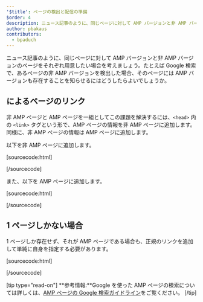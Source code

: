```yaml
---
'$title': ページの検出と配信の準備
$order: 4
description: ニュース記事のように、同じページに対して AMP バージョンと非 AMP バージョンのページをそれぞれ用意したい場合を考えましょう。たておば、Google 検索 ...
author: pbakaus
contributors:
  - bpaduch
---
```


ニュース記事のように、同じページに対して AMP バージョンと非 AMP バージョンのページをそれぞれ用意したい場合を考えましょう。たとえば Google 検索で、あるページの非 AMP バージョンを検出した場合、そのページには AMP バージョンも存在することを知らせるにはどうしたらよいでしょうか。

## <code><link></code> によるページのリンク

非 AMP ページと AMP ページを一組としてこの課題を解決するには、`<head>` 内の `<link>` タグという形で、AMP ページの情報を非 AMP ページに追加します。同様に、非 AMP ページの情報は AMP ページに追加します。

以下を非 AMP ページに追加します。

[sourcecode:html]

<link rel="amphtml" href="https://www.example.com/url/to/amp/document.html">
[/sourcecode]

また、以下を AMP ページに追加します。

[sourcecode:html]

<link rel="canonical" href="https://www.example.com/url/to/full/document.html">
[/sourcecode]

## 1 ページしかない場合

1 ページしか存在せず、それが AMP ページである場合も、正規のリンクを追加して単純に自身を指定する必要があります。

[sourcecode:html]

<link rel="canonical" href="https://www.example.com/url/to/amp/document.html">
[/sourcecode]

[tip type="read-on"] **参考情報:**Google を使った AMP ページの検索については詳しくは、[AMP ページの Google 検索ガイドライン](https://support.google.com/webmasters/answer/6340290)をご覧ください。 [/tip]
